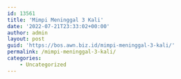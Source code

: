 ```yaml
---
id: 13561
title: 'Mimpi Meninggal 3 Kali'
date: '2022-07-21T23:33:02+00:00'
author: admin
layout: post
guid: 'https://bos.awn.biz.id/mimpi-meninggal-3-kali/'
permalink: /mimpi-meninggal-3-kali/
categories:
    - Uncategorized
---
```


